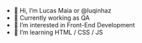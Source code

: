 - 👋 Hi, I’m Lucas Maia or @luqinhaz
- 🐞 Currently working as QA
- 👀 I’m interested in Front-End Development
- 🌱 I’m learning HTML / CSS / JS
